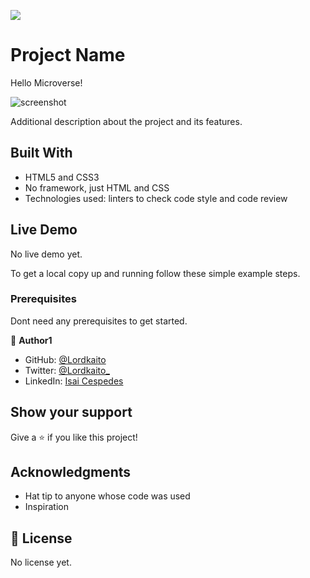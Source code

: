 ![](https://img.shields.io/badge/Microverse-blueviolet)

# Project Name

Hello Microverse!

![screenshot](./app_screenshot.png)

Additional description about the project and its features.

## Built With

- HTML5 and CSS3
- No framework, just HTML and CSS
- Technologies used: linters to check code style and code review

## Live Demo

No live demo yet.



To get a local copy up and running follow these simple example steps.

### Prerequisites

Dont need any prerequisites to get started.

👤 **Author1**

- GitHub: [@Lordkaito](https://github.com/lordkaito)
- Twitter: [@Lordkaito_](https://twitter.com/Lordkaito_)
- LinkedIn: [Isai Cespedes](https://www.linkedin.com/in/isai-c%C3%A9spedes-4164a51b4/)


## Show your support

Give a ⭐️ if you like this project!

## Acknowledgments

- Hat tip to anyone whose code was used
- Inspiration

## 📝 License

No license yet.
